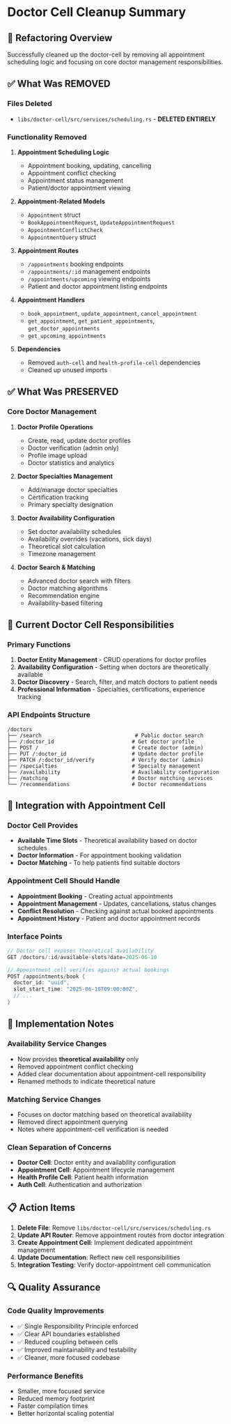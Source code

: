 # Doctor Cell Cleanup Summary

## 🔑 Refactoring Overview

Successfully cleaned up the doctor-cell by removing all appointment scheduling logic and focusing on core doctor management responsibilities.

## ✅ What Was REMOVED

### Files Deleted
- `libs/doctor-cell/src/services/scheduling.rs` - **DELETED ENTIRELY**

### Functionality Removed
1. **Appointment Scheduling Logic**
   - Appointment booking, updating, cancelling
   - Appointment conflict checking
   - Appointment status management
   - Patient/doctor appointment viewing

2. **Appointment-Related Models**
   - `Appointment` struct
   - `BookAppointmentRequest`, `UpdateAppointmentRequest`
   - `AppointmentConflictCheck`
   - `AppointmentQuery` struct

3. **Appointment Routes**
   - `/appointments` booking endpoints
   - `/appointments/:id` management endpoints
   - `/appointments/upcoming` viewing endpoints
   - Patient and doctor appointment listing endpoints

4. **Appointment Handlers**
   - `book_appointment`, `update_appointment`, `cancel_appointment`
   - `get_appointment`, `get_patient_appointments`, `get_doctor_appointments`
   - `get_upcoming_appointments`

5. **Dependencies**
   - Removed `auth-cell` and `health-profile-cell` dependencies
   - Cleaned up unused imports

## ✅ What Was PRESERVED

### Core Doctor Management
1. **Doctor Profile Operations**
   - Create, read, update doctor profiles
   - Doctor verification (admin only)
   - Profile image upload
   - Doctor statistics and analytics

2. **Doctor Specialties Management**
   - Add/manage doctor specialties
   - Certification tracking
   - Primary specialty designation

3. **Doctor Availability Configuration**
   - Set doctor availability schedules
   - Availability overrides (vacations, sick days)
   - Theoretical slot calculation
   - Timezone management

4. **Doctor Search & Matching**
   - Advanced doctor search with filters
   - Doctor matching algorithms
   - Recommendation engine
   - Availability-based filtering

## 🎯 Current Doctor Cell Responsibilities

### Primary Functions
1. **Doctor Entity Management** - CRUD operations for doctor profiles
2. **Availability Configuration** - Setting when doctors are theoretically available
3. **Doctor Discovery** - Search, filter, and match doctors to patient needs
4. **Professional Information** - Specialties, certifications, experience tracking

### API Endpoints Structure
```
/doctors
├── /search                              # Public doctor search
├── /:doctor_id                         # Get doctor profile  
├── POST /                              # Create doctor (admin)
├── PUT /:doctor_id                     # Update doctor profile
├── PATCH /:doctor_id/verify            # Verify doctor (admin)
├── /specialties                        # Specialty management
├── /availability                       # Availability configuration
├── /matching                           # Doctor matching services
└── /recommendations                    # Doctor recommendations
```

## 🔄 Integration with Appointment Cell

### Doctor Cell Provides
- **Available Time Slots** - Theoretical availability based on doctor schedules
- **Doctor Information** - For appointment booking validation
- **Doctor Matching** - To help patients find suitable doctors

### Appointment Cell Should Handle
- **Appointment Booking** - Creating actual appointments
- **Appointment Management** - Updates, cancellations, status changes
- **Conflict Resolution** - Checking against actual booked appointments
- **Appointment History** - Patient and doctor appointment records

### Interface Points
```rust
// Doctor cell exposes theoretical availability
GET /doctors/:id/available-slots?date=2025-06-10

// Appointment cell verifies against actual bookings
POST /appointments/book {
  doctor_id: "uuid",
  slot_start_time: "2025-06-10T09:00:00Z",
  // ...
}
```

## 🔧 Implementation Notes

### Availability Service Changes
- Now provides **theoretical availability** only
- Removed appointment conflict checking
- Added clear documentation about appointment-cell responsibility
- Renamed methods to indicate theoretical nature

### Matching Service Changes  
- Focuses on doctor matching based on theoretical availability
- Removed direct appointment querying
- Notes where appointment-cell verification is needed

### Clean Separation of Concerns
- **Doctor Cell**: Doctor entity and availability configuration
- **Appointment Cell**: Appointment lifecycle management
- **Health Profile Cell**: Patient health information
- **Auth Cell**: Authentication and authorization

## 📋 Action Items

1. **Delete File**: Remove `libs/doctor-cell/src/services/scheduling.rs`
2. **Update API Router**: Remove appointment routes from doctor integration
3. **Create Appointment Cell**: Implement dedicated appointment management
4. **Update Documentation**: Reflect new cell responsibilities
5. **Integration Testing**: Verify doctor-appointment cell communication

## 🔍 Quality Assurance

### Code Quality Improvements
- ✅ Single Responsibility Principle enforced
- ✅ Clear API boundaries established  
- ✅ Reduced coupling between cells
- ✅ Improved maintainability and testability
- ✅ Cleaner, more focused codebase

### Performance Benefits
- Smaller, more focused service
- Reduced memory footprint
- Faster compilation times
- Better horizontal scaling potential